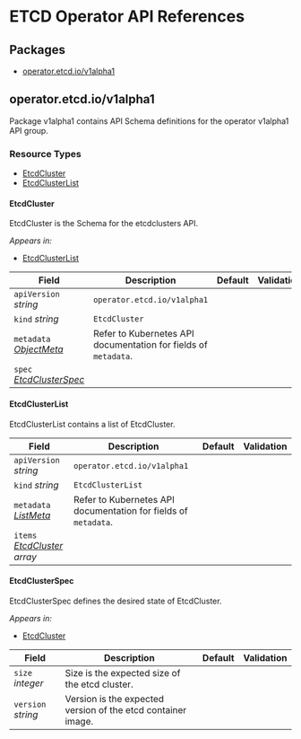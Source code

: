 # ETCD Operator API References

## Packages
- [operator.etcd.io/v1alpha1](#operatoretcdiov1alpha1)


## operator.etcd.io/v1alpha1

Package v1alpha1 contains API Schema definitions for the operator v1alpha1 API group.

### Resource Types
- [EtcdCluster](#etcdcluster)
- [EtcdClusterList](#etcdclusterlist)



#### EtcdCluster



EtcdCluster is the Schema for the etcdclusters API.



_Appears in:_
- [EtcdClusterList](#etcdclusterlist)

| Field | Description | Default | Validation |
| --- | --- | --- | --- |
| `apiVersion` _string_ | `operator.etcd.io/v1alpha1` | | |
| `kind` _string_ | `EtcdCluster` | | |
| `metadata` _[ObjectMeta](https://kubernetes.io/docs/reference/generated/kubernetes-api/v/#objectmeta-v1-meta)_ | Refer to Kubernetes API documentation for fields of `metadata`. |  |  |
| `spec` _[EtcdClusterSpec](#etcdclusterspec)_ |  |  |  |


#### EtcdClusterList



EtcdClusterList contains a list of EtcdCluster.





| Field | Description | Default | Validation |
| --- | --- | --- | --- |
| `apiVersion` _string_ | `operator.etcd.io/v1alpha1` | | |
| `kind` _string_ | `EtcdClusterList` | | |
| `metadata` _[ListMeta](https://kubernetes.io/docs/reference/generated/kubernetes-api/v/#listmeta-v1-meta)_ | Refer to Kubernetes API documentation for fields of `metadata`. |  |  |
| `items` _[EtcdCluster](#etcdcluster) array_ |  |  |  |


#### EtcdClusterSpec



EtcdClusterSpec defines the desired state of EtcdCluster.



_Appears in:_
- [EtcdCluster](#etcdcluster)

| Field | Description | Default | Validation |
| --- | --- | --- | --- |
| `size` _integer_ | Size is the expected size of the etcd cluster. |  |  |
| `version` _string_ | Version is the expected version of the etcd container image. |  |  |




